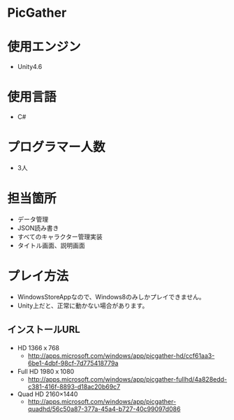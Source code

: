 # PicGather

# 使用エンジン
* Unity4.6

# 使用言語
* C# 

# プログラマー人数
* 3人

# 担当箇所
* データ管理
* JSON読み書き
* すべてのキャラクター管理実装
* タイトル画面、説明画面

# プレイ方法
* WindowsStoreAppなので、Windows8のみしかプレイできません。
* Unity上だと、正常に動かない場合があります。

## インストールURL
* HD 1366ｘ768
    * http://apps.microsoft.com/windows/app/picgather-hd/ccf61aa3-6be1-4dbf-98cf-7d775418779a
* Full HD 1980ｘ1080
    * http://apps.microsoft.com/windows/app/picgather-fullhd/4a828edd-c381-416f-8893-d18ac20b69c7
* Quad HD 2160×1440
    * http://apps.microsoft.com/windows/app/picgather-quadhd/56c50a87-377a-45a4-b727-40c99097d086
